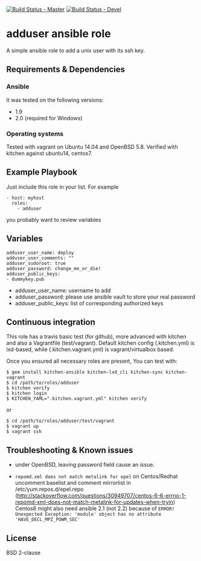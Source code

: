 [![Build Status - Master](https://travis-ci.org/juju4/ansible-adduser.svg?branch=master)](https://travis-ci.org/juju4/ansible-adduser)
[![Build Status - Devel](https://travis-ci.org/juju4/ansible-adduser.svg?branch=devel)](https://travis-ci.org/juju4/ansible-adduser/branches)
# adduser ansible role

A simple ansible role to add a unix user with its ssh key.

## Requirements & Dependencies

### Ansible
It was tested on the following versions:
 * 1.9
 * 2.0 (required for Windows)

### Operating systems

Tested with vagrant on Ubuntu 14.04 and OpenBSD 5.8.
Verified with kitchen against ubuntu14, centos7.

## Example Playbook

Just include this role in your list.
For example

```
- host: myhost
  roles:
    - adduser
```

you probably want to review variables

## Variables

```
adduser_user_name: deploy
adduser_user_comments: ""
adduser_sudoroot: true
adduser_password: change_me_or_die!
adduser_public_keys:
- dummykey.pub
```
* adduser_user_name: username to add
* adduser_password: please use ansible vault to store your real password
* adduser_public_keys: list of corresponding authorized keys


## Continuous integration

This role has a travis basic test (for github), more advanced with kitchen and also a Vagrantfile (test/vagrant).
Default kitchen config (.kitchen.yml) is lxd-based, while (.kitchen.vagrant.yml) is vagrant/virtualbox based.

Once you ensured all necessary roles are present, You can test with:
```
$ gem install kitchen-ansible kitchen-lxd_cli kitchen-sync kitchen-vagrant
$ cd /path/to/roles/adduser
$ kitchen verify
$ kitchen login
$ KITCHEN_YAML=".kitchen.vagrant.yml" kitchen verify
```
or
```
$ cd /path/to/roles/adduser/test/vagrant
$ vagrant up
$ vagrant ssh
```


## Troubleshooting & Known issues

* under OpenBSD, leaving password field cause an issue.

* ```repomd.xml does not match metalink for epel``` on Centos/Redhat
uncomment baselist and comment mirrorlist in /etc/yum.repos.d/epel.repo
(http://stackoverflow.com/questions/30949707/centos-6-6-errno-1-repomd-xml-does-not-match-metalink-for-updates-when-tryin)
Centos6 might also need ansible 2.1 (not 2.2) because of ```ERROR! Unexpected Exception: 'module' object has no attribute 'HAVE_DECL_MPZ_POWM_SEC'```

## License

BSD 2-clause


